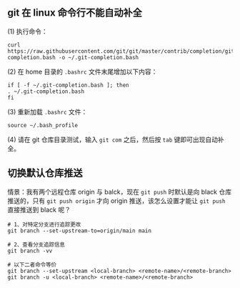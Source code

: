 ## git 在 linux 命令行不能自动补全

(1) 执行命令：

```shell
curl https://raw.githubusercontent.com/git/git/master/contrib/completion/git-completion.bash -o ~/.git-completion.bash 
```

(2) 在 home 目录的 `.bashrc` 文件末尾增加以下内容：

```shell
if [ -f ~/.git-completion.bash ]; then 
. ~/.git-completion.bash 
fi 
```

(3) 重新加载 `.bashrc` 文件：

```shell
source ~/.bash_profile
```

(4) 请在 git 仓库目录测试，输入 `git com` 之后，然后按 `tab` 键即可出现自动补全。



## 切换默认仓库推送

情景：我有两个远程仓库 origin 与 balck，现在 `git push` 时默认是向 black 仓库推送的，只有 `git push origin` 才向 origin 推送，该怎么设置才能让 `git push` 直接推送到 black 呢？

```shell
# 1、对特定分支进行追踪更改
git branch --set-upstream-to=origin/main main

# 2、查看分支追踪信息
git branch -vv

# 以下二者命令等价
git branch --set-upstream <local-branch> <remote-name>/<remote-branch>
git branch -u <local-branch> <remote-name>/<remote-branch>
```

